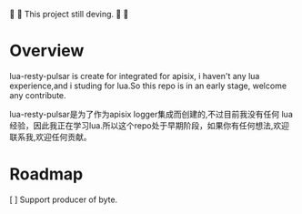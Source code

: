 🚧 🚧 This project still deving. 🚧 🚧   

# Overview 

lua-resty-pulsar is  create for integrated for apisix, i haven't any lua experience,and i studing for lua.So this repo is in an early stage, welcome any contribute.

lua-resty-pulsar是为了作为apisix logger集成而创建的,不过目前我没有任何 lua经验，因此我正在学习lua.所以这个repo处于早期阶段，如果你有任何想法,欢迎联系我,欢迎任何贡献。 

# Roadmap  

[ ] Support producer of byte.